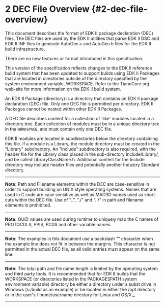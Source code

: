 <!--- @file
  2 DEC File Overview

  Copyright (c) 2007-2017, Intel Corporation. All rights reserved.<BR>

  Redistribution and use in source (original document form) and 'compiled'
  forms (converted to PDF, epub, HTML and other formats) with or without
  modification, are permitted provided that the following conditions are met:

  1) Redistributions of source code (original document form) must retain the
     above copyright notice, this list of conditions and the following
     disclaimer as the first lines of this file unmodified.

  2) Redistributions in compiled form (transformed to other DTDs, converted to
     PDF, epub, HTML and other formats) must reproduce the above copyright
     notice, this list of conditions and the following disclaimer in the
     documentation and/or other materials provided with the distribution.

  THIS DOCUMENTATION IS PROVIDED BY TIANOCORE PROJECT "AS IS" AND ANY EXPRESS OR
  IMPLIED WARRANTIES, INCLUDING, BUT NOT LIMITED TO, THE IMPLIED WARRANTIES OF
  MERCHANTABILITY AND FITNESS FOR A PARTICULAR PURPOSE ARE DISCLAIMED. IN NO
  EVENT SHALL TIANOCORE PROJECT  BE LIABLE FOR ANY DIRECT, INDIRECT, INCIDENTAL,
  SPECIAL, EXEMPLARY, OR CONSEQUENTIAL DAMAGES (INCLUDING, BUT NOT LIMITED TO,
  PROCUREMENT OF SUBSTITUTE GOODS OR SERVICES; LOSS OF USE, DATA, OR PROFITS;
  OR BUSINESS INTERRUPTION) HOWEVER CAUSED AND ON ANY THEORY OF LIABILITY,
  WHETHER IN CONTRACT, STRICT LIABILITY, OR TORT (INCLUDING NEGLIGENCE OR
  OTHERWISE) ARISING IN ANY WAY OUT OF THE USE OF THIS DOCUMENTATION, EVEN IF
  ADVISED OF THE POSSIBILITY OF SUCH DAMAGE.

-->

# 2 DEC File Overview {#2-dec-file-overview}

This document describes the format of EDK II package declaration (DEC) files.
The DEC files are used by the EDK II utilities that parse EDK II DSC and EDK II
INF files to generate AutoGen.c and AutoGen.h files for the EDK II build
infrastructure.

There are no new features or format introduced in this specification.

This version of the specification reflects changes to the EDK II reference
build system that has been updated to support builds using EDK II Packages that
are located in directories outside of the directory specified by the system
environment variable, WORKSPACE. Refer to the TianoCore.org web-site for more
information on the EDK II build system.

An EDK II Package (directory) is a directory that contains an EDK II package
declaration (DEC) file. Only one DEC file is permitted per directory. EDK II
Packages cannot be nested within other EDK II Packages.

A DEC file describes content for a collection of 'like' modules located in a
directory tree. Each collection of modules must be in a unique directory tree
in the `WORKSPACE`, and must contain only one DEC file.

EDK II modules are located in subdirectories below the directory containing
this file. If a module is a Library, the module directory must be created in
the "Library" subdirectory. An "Include" subdirectory is also required, with
the header file for the Library class placed in the sub-directory
Include/Library/, and be called LibraryClassName.h. Additional content for the
Include directory may include header files and potentially another Industry
Standard directory.

**********
**Note:** Path and Filename elements within the DEC are case-sensitive in order
to support building on UNIX style operating systems. Names that are used in C
code are case sensitive as well as MACRO names used as short-cuts within the
DEC file. Use of "..", "./" and "../" in path and filename elements is
prohibited.
**********
**Note:** GUID values are used during runtime to uniquely map the C names of
PROTOCOLS, PPIS, PCDS and other variable names.
**********
**Note:** The examples in this document use a backslash "\" character when the
example line does not fit in between the margins. This character is not
permitted in the actual DEC file, as all valid entries must appear on the same
line.
**********
**Note:** The total path and file name length is limited by the operating
system and third party tools. It is recommended that for EDK II builds that the
WORKSPACE (or directories listed in the PACKAGESPATH system environment
variable) directory be either a directory under a subst drive in Windows
(s:/build as an example) or be located in either the /opt directory or in the
user's / home/username directory for Linux and OS/X._
**********
